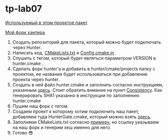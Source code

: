 # tp-lab07

[Используемый в этом проектое пакет](https://github.com/roflanpotsan/factorial)

[Мой форк хантера](https://github.com/roflanpotsan/hunter)

1. Создать репозиторий для пакета, который можно будет подключать через Hunter.
2. Написать код, [CMakeLists.txt](https://github.com/hunterbox/hunter_box_1/blob/master/CMakeLists.txt) и [Config.cmake.in](https://github.com/hunterbox/hunter_box_1/blob/master/cmake/Config.cmake.in) .
3. Спушить с тегом, который будет являться параметром VERSION в hunter.cmake .
4. Сделать форк hunter'а и добавить в hunter/cmake/projects папку с проектом, ее название будет использоваться при добавлении проекта через hunter.
5. Создать в ней файл hunter.cmake и заполнить согласно инструкциям, указанным [здесь](https://hunter.readthedocs.io/en/latest/creating-new/create/cmake.html#add-versions). Стоит обратить внмание на пункт [Consistency](https://hunter.readthedocs.io/en/latest/creating-new/create/cmake.html#consistency). Как генерировать SHA1 указанно в инструкции по заполнению hunter.cmake
6. Пушим наш форк с тегом.
7. Создаем проект к которому хотим подключить наш пакет, добавляем туда HunterGate.cmake, который можно взять [здесь](https://github.com/cpp-pm/gate).
8. Заполняем CMakeLists.txt согласно [примеру](https://hunter.readthedocs.io/en/latest/quick-start/boost-components.html), но ссылку указываем на наш форк и генерим хеш именно для него.
9. Готово 😎
